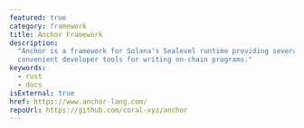 ```yaml
---
featured: true
category: framework
title: Anchor Framework
description:
  "Anchor is a framework for Solana's Sealevel runtime providing several
  convenient developer tools for writing on-chain programs."
keywords:
  - rust
  - docs
isExternal: true
href: https://www.anchor-lang.com/
repoUrl: https://github.com/coral-xyz/anchor
---
```


